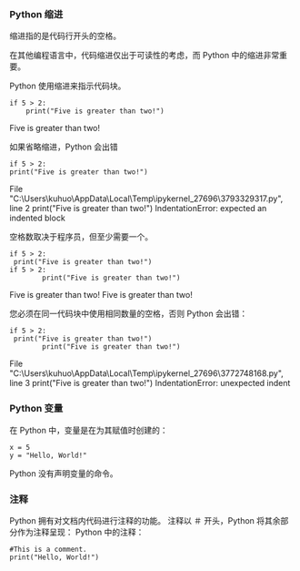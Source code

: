 ### Python 缩进

缩进指的是代码行开头的空格。

在其他编程语言中，代码缩进仅出于可读性的考虑，而 Python 中的缩进非常重要。

Python 使用缩进来指示代码块。
```
if 5 > 2:    
    print("Five is greater than two!")
```

Five is greater than two!

如果省略缩进，Python 会出错
```
if 5 > 2:
print("Five is greater than two!")
```

File "C:\Users\kuhuo\AppData\Local\Temp\ipykernel_27696\3793329317.py", line 2
print("Five is greater than two!")
IndentationError: expected an indented block

空格数取决于程序员，但至少需要一个。
```
if 5 > 2:
 print("Five is greater than two!")  
if 5 > 2:
        print("Five is greater than two!") 
```

Five is greater than two!
Five is greater than two!

您必须在同一代码块中使用相同数量的空格，否则 Python 会出错：

```
if 5 > 2:
 print("Five is greater than two!") 
        print("Five is greater than two!")
```

File "C:\Users\kuhuo\AppData\Local\Temp\ipykernel_27696\3772748168.py", line 3
print("Five is greater than two!")
IndentationError: unexpected indent
### Python 变量

在 Python 中，变量是在为其赋值时创建的：
```
x = 5
y = "Hello, World!"
```
Python 没有声明变量的命令。
### 注释

Python 拥有对文档内代码进行注释的功能。
注释以 ＃ 开头，Python 将其余部分作为注释呈现：
Python 中的注释：
```
#This is a comment.
print("Hello, World!")
```